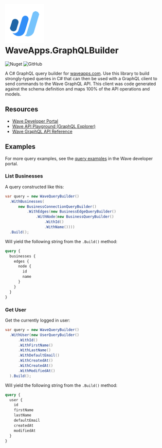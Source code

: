 # [![](https://github.com/adamfisher/WaveApps.GraphQLBuilder/blob/main/WaveApps.GraphQLBuilder/wave_logo.png?raw=true)](#) WaveApps.GraphQLBuilder

![Nuget](https://img.shields.io/nuget/dt/WaveApps.GraphQLBuilder?color=blue&label=nuget&style=plastic)
![GitHub](https://img.shields.io/github/license/adamfisher/WaveApps.GraphQLBuilder?style=plastic)

A C# GraphQL query builder for [waveapps.com](waveapps.com). Use this library to build strongly-typed queries in C# that can then be used with a GraphQL client to send commands to the Wave GraphQL API. This client was code generated against the schema definition and maps 100% of the API operations and models.

## Resources
- [Wave Developer Portal](https://developer.waveapps.com/hc/en-us/categories/360001114072-Documentation)
- [Wave API Playground (GraphQL Explorer)](https://developer.waveapps.com/hc/en-us/articles/360018937431-API-Playground)
- [Wave GraphQL API Reference](https://developer.waveapps.com/hc/en-us/articles/360019968212-API-Reference)

## Examples

For more query examples, see the [query examples](https://developer.waveapps.com/hc/en-us/sections/360006441372-Examples) in the Wave developer portal.

### List Businesses

A query constructed like this:

```c#
var query = new WaveQueryBuilder()
  .WithBusinesses(
      new BusinessConnectionQueryBuilder()
          .WithEdges(new BusinessEdgeQueryBuilder()
              .WithNode(new BusinessQueryBuilder()
                  .WithId()
                  .WithName())))
  .Build();
```

Will yield the following string from the `.Build()` method:

```graphql
query {
  businesses {
    edges {
      node {
        id
        name
      }
    }
  }
}
```

### Get User

Get the currently logged in user:

```c#
var query = new WaveQueryBuilder()
  .WithUser(new UserQueryBuilder()
      .WithId()
      .WithFirstName()
      .WithLastName()
      .WithDefaultEmail()
      .WithCreatedAt()
      .WithCreatedAt()
      .WithModifiedAt()
  ).Build();
```

Will yield the following string from the `.Build()` method:

```graphql
query {
  user {
    id
    firstName
    lastName
    defaultEmail
    createdAt
    modifiedAt
  }
}
```
